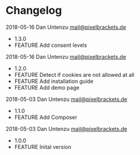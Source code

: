 Changelog
=========

2018-05-16 Dan Untenzu <mail@pixelbrackets.de>

  * 1.3.0
  * FEATURE Add consent levels

2018-05-16 Dan Untenzu <mail@pixelbrackets.de>

  * 1.2.0
  * FEATURE Detect if cookies are not allowed at all
  * FEATURE Add installation guide
  * FEATURE Add demo page

2018-05-03 Dan Untenzu <mail@pixelbrackets.de>

  * 1.1.0
  * FEATURE Add Composer

2018-05-03 Dan Untenzu <mail@pixelbrackets.de>

  * 1.0.0
  * FEATURE Inital version
